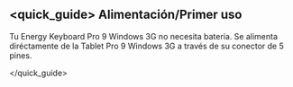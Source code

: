 ## <quick_guide> Alimentación/Primer uso

Tu Energy Keyboard Pro 9 Windows 3G no necesita batería. Se alimenta diréctamente de la Tablet Pro 9 Windows 3G a través de su conector de 5 pines.

</quick_guide>
